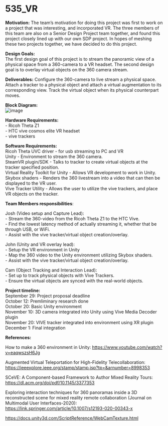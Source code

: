 # 535_VR
**Motivation:** 
    The team’s motivation for doing this project was first to work on a project that was interesting, and incorporated VR. The three members of this team are also on a Senior Design Project team together, and found this project closely lined up with our own SDP project. In hopes of meshing these two projects together, we have decided to do this project. 

**Design Goals:**  
    The first design goal of this project is to stream the panoramic view of a physical space from a 360-camera to a VR headset. The second design goal is to overlay virtual objects on the 360 camera stream. 

**Deliverables:**
    Configure the 360-camera to live stream a physical space.
    Attach a tracker to a physical object and attach a virtual augmentation to its corresponding view.
    Track the virtual object when its physical counterpart moves.

**Block Diagram:**  
![image](https://github.com/user-attachments/assets/9f4a1055-2d96-4a10-aa49-0fae1402d19e)


**Hardware Requirements:**   
    - Ricoh Theta Z1  
    - HTC vive cosmos elite VR headset  
    - vive trackers  

**Software Requirements:**  
    Ricoh Theta UVC driver 
      - for usb streaming to PC and VR   
    Unity
      - Environment to stream the 360 camera.   
    SteamVR plugin/SDK
      - Talks to tracker to create virtual objects at the tracker specified position.  
    Virtual Reality Toolkit for Unity 
      - Allows VR development to work in Unity.  
    Skybox shaders
      - Renders the 360 livestream into a video that can then be displayed to the VR user.   
    Vive Tracker Utility
      - Allows the user to utilize the vive trackers, and place VR objects on the tracker.   

**Team Members responsibilities**:

Josh (Video setup and Capture Lead):  
    - Stream the 360-video from the Ricoh Theta Z1 to the HTC Vive.  
    - Find the lowest latency method of actually streaming it, whether that be through USB, or WiFi.   
    - Assist with the vive tracker/virtual object creation/overlay.  

John (Unity and VR overlay lead):  
    - Setup the VR environment in Unity  
    - Map the 360 video to the Unity environment utilizing Skybox shaders.  
    - Assist with the vive tracker/virtual object creation/overlay.  

Cam (Object Tracking and Interaction Lead):  
    - Set up to track physical objects with Vive Trackers.   
    - Ensure the virtual objects are synced with the real-world objects.   

**Project timeline:**   
September 29: Project proposal deadline  
October 12: Premliminary research done  
October 20: Basic Unity environment  
November 10: 3D camera integrated into Unity using Vive Media Decoder plugin  
November 20: VIVE tracker integrated into environment using XR plugin  
December 1: Final integration  

**References:**  

How to make a 360 environment in Unity: 
    https://www.youtube.com/watch?v=eaqwszsH6Jg

Augmented Virtual Teleportation for High-Fidelity Telecollaboration: 
    https://ieeexplore.ieee.org/stamp/stamp.jsp?tp=&arnumber=8998353

SCeVE: A Component-based Framework to Author Mixed Reality Tours: 
    https://dl.acm.org/doi/pdf/10.1145/3377353

Exploring interaction techniques for 360 panoramas inside a 3D reconstructed scene for mixed reality remote collaboration (Journal on Multimodal User Interfaces-2020): 
    https://link.springer.com/article/10.1007/s12193-020-00343-x

https://docs.unity3d.com/ScriptReference/WebCamTexture.html

